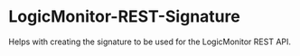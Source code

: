 # LogicMonitor-REST-Signature

Helps with creating the signature to be used for the LogicMonitor REST API.